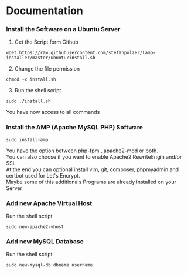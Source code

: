 # Documentation
### Install the Software on a Ubuntu Server
1) Get the Script form Github
```
wget https://raw.githubusercontent.com/stefanpolzer/lamp-installer/master/ubuntu/install.sh
```
2) Change the file permission
```
chmod +x install.sh
```
3) Run the shell script
```
sudo ./install.sh
```
You have now access to all commands

### Install the AMP (Apache MySQL PHP) Software
```
sudo install-amp
```
You have the option between php-fpm , apache2-mod or both.  
You can also choose if you want to enable Apache2 RewriteEngin and/or SSL  
At the end you can optional install vim, git, composer, phpmyadmin and certbot used for Let's Encrypt.  
Maybe some of this additionals Programs are already installed on your Server  

### Add new Apache Virtual Host
Run the shell script
```
sudo new-apache2-vhost
```

### Add new MySQL Database
Run the shell script
```
sudo new-mysql-db dbname username
```
